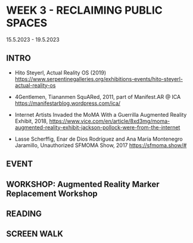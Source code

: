 # WEEK 3 - RECLAIMING PUBLIC SPACES

15.5.2023 - 19.5.2023

## INTRO

+ Hito Steyerl, Actual Reality OS (2019)
https://www.serpentinegalleries.org/exhibitions-events/hito-steyerl-actual-reality-os 

+ 4Gentlemen, Tiananmen SquARed, 2011, part of Manifest.AR @ ICA
https://manifestarblog.wordpress.com/ica/ 

+ Internet Artists Invaded the MoMA With a Guerrilla Augmented Reality Exhibit, 2018, https://www.vice.com/en/article/8xd3mg/moma-augmented-reality-exhibit-jackson-pollock-were-from-the-internet 

+ Lasse Scherffig, Enar de Dios Rodríguez and Ana María Montenegro Jaramillo, Unauthorized SFMOMA Show, 2017 
https://sfmoma.show/# 

## EVENT

## WORKSHOP: Augmented Reality Marker Replacement Workshop

## READING

## SCREEN WALK
